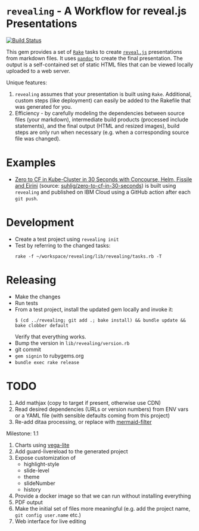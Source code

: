# `revealing` - A Workflow for reveal.js Presentations

[![Build Status](https://travis-ci.org/suhlig/revealing.svg?branch=master)](https://travis-ci.org/suhlig/revealing)

This gem provides a set of [`Rake`](https://github.com/ruby/rake) tasks to create [`reveal.js`](https://revealjs.com) presentations from markdown files. It uses [`pandoc`](https://pandoc.org/) to create the final presentation. The output is a self-contained set of static HTML files that can be viewed locally uploaded to a web server.

Unique features:

1. `revealing` assumes that your presentation is built using `Rake`. Additional, custom steps (like deployment) can easily be added to the Rakefile that was generated for you.
1. Efficiency - by carefully modeling the dependencies between source files (your markdown), intermediate build products (processed include statements), and the final output (HTML and resized images), build steps are only run when necessary (e.g. when a corresponding source file was changed).

# Examples

* [Zero to CF in Kube-Cluster in 30 Seconds with Concourse, Helm, Fissile and Eirini](http://zero2cfin30s.eirini.cf/) (source: [suhlig/zero-to-cf-in-30-seconds](https://github.com/suhlig/zero-to-cf-in-30-seconds)) is built using `revealing` and published on IBM Cloud using a GitHub action after each `git push`.

# Development

* Create a test project using `revealing init`
* Test by referring to the changed tasks:
  ```console
  rake -f ~/workspace/revealing/lib/revealing/tasks.rb -T
  ```

# Releasing

* Make the changes
* Run tests
* From a test project, install the updated gem locally and invoke it:
  ```console
  $ (cd ../revealing; git add .; bake install) && bundle update && bake clobber default
  ```
  Verify that everything works.
* Bump the version in `lib/revealing/version.rb`
* git commit
* `gem signin` to rubygems.org
* `bundle exec rake release`

# TODO

1. Add mathjax (copy to target if present, otherwise use CDN)
1. Read desired dependencies (URLs or version numbers) from ENV vars or a YAML file (with sensible defaults coming from this project)
1. Re-add ditaa processing, or replace with [mermaid-filter](https://github.com/raghur/mermaid-filter)

Milestone: 1.1

1. Charts using [vega-lite](https://vega.github.io/vega-lite/usage/embed.html)
1. Add guard-livereload to the generated project
1. Expose customization of
   * highlight-style
   * slide-level
   * theme
   * slideNumber
   * history
1. Provide a docker image so that we can run without installing everything
1. PDF output
1. Make the initial set of files more meaningful (e.g. add the project name, `git config user.name` etc.)
1. Web interface for live editing
